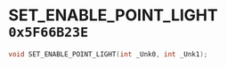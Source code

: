 # SET_ENABLE_POINT_LIGHT `0x5F66B23E`

```cpp
void SET_ENABLE_POINT_LIGHT(int _Unk0, int _Unk1);
```